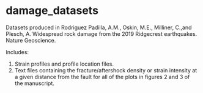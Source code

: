# damage_datasets
Datasets produced in Rodriguez Padilla, A.M., Oskin, M.E., Milliner, C.,and Plesch, A. Widespread rock damage from the 2019 Ridgecrest earthquakes. Nature Geoscience.

Includes: 
1. Strain profiles and profile location files.
2. Text files containing the fracture/aftershock density or strain intensity at a given distance from the fault for all of the plots in figures 2 and 3 of the manuscript.
